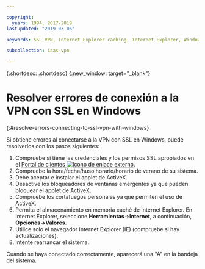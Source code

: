 ```yaml
---

copyright:
  years: 1994, 2017-2019
lastupdated: "2019-03-06"

keywords: SSL VPN, Internet Explorer caching, Internet Explorer, Windows

subcollection: iaas-vpn

---
```


{:shortdesc: .shortdesc}
{:new_window: target="_blank"}

# Resolver errores de conexión a la VPN con SSL en Windows
{:#resolve-errors-connecting-to-ssl-vpn-with-windows}

Si obtiene errores al conectarse a la VPN con SSL en Windows, puede resolverlos con los pasos siguientes:

1. Compruebe si tiene las credenciales y los permisos SSL apropiados en el [Portal de clientes ![Icono de enlace externo](../../icons/launch-glyph.svg "Icono de enlace externo")](https://control.softlayer.com/).
2. Compruebe la hora/fecha/huso horario/horario de verano de su sistema.
3. Debe aceptar e instalar el applet de ActiveX.
4. Desactive los bloqueadores de ventanas emergentes ya que pueden bloquear el applet de ActiveX.
5. Compruebe los cortafuegos personales ya que permiten el uso de ActiveX.
6. Permita el almacenamiento en memoria caché de Internet Explorer. En Internet Explorer, seleccione **Herramientas->Internet**, a continuación, **Opciones->Valores**.
7. Utilice solo el navegador Internet Explorer (IE) (compruebe si hay actualizaciones).
8. Intente rearrancar el sistema.

Cuando se haya conectado correctamente, aparecerá una "A" en la bandeja del sistema.
